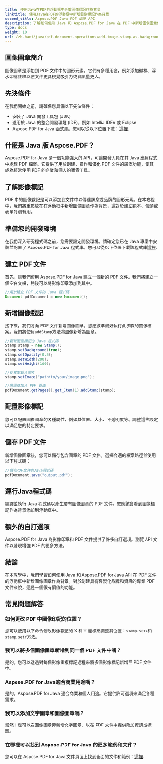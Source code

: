 ```yaml
---
title: 使用Java在PDF的浮動框中新增圖像標記作為背景
linktitle: 使用Java在PDF的浮動框中新增圖像標記作為背景
second_title: Aspose.PDF Java PDF 處理 API
description: 了解如何使用 Java 和 Aspose.PDF for Java 在 PDF 中新增圖像圖章作為背景。包含用於定製品牌和資訊的程式碼範例的逐步指南。
type: docs
weight: 10
url: /zh-hant/java/pdf-document-operations/add-image-stamp-as-background-in-floating-box-of-pdf-using-java/
---
```


## 圖像圖章簡介

圖像圖章是添加到 PDF 文件中的圖形元素。它們有多種用途，例如添加徽標、浮水印或註釋以使文件更具視覺吸引力或資訊量更大。

## 先決條件

在我們開始之前，請確保您具備以下先決條件：

- 安裝了 Java 開發工具包 (JDK)
- 適用於 Java 的整合開發環境 (IDE)，例如 IntelliJ IDEA 或 Eclipse
-  Aspose.PDF for Java 函式庫。您可以從以下位置下載：[這裡](https://releases.aspose.com/pdf/java/).

## 什麼是 Java 版 Aspose.PDF？

Aspose.PDF for Java 是一個功能強大的 API，可讓開發人員在其 Java 應用程式中處理 PDF 檔案。它提供了用於創建、操作和優化 PDF 文件的廣泛功能，使其成為經常使用 PDF 的企業和個人的寶貴工具。

## 了解影像標記

PDF 中的圖像戳記是可以添加到文件中以傳達訊息或品牌的圖形元素。在本教程中，我們將重點放在在浮動框中新增圖像圖章作為背景，這對於建立範本、信頭或表單特別有用。

## 準備您的開發環境

在我們深入研究程式碼之前，您需要設定開發環境。請確定您已在 Java 專案中安裝並配置了 Aspose.PDF for Java 程式庫。您可以從以下位置下載該程式庫[這裡](https://releases.aspose.com/pdf/java/).

## 建立 PDF 文件

首先，讓我們使用 Aspose.PDF for Java 建立一個新的 PDF 文件。我們將建立一個空白文檔，稍後可以將影像印章添加到其中。

```java
//用於建立 PDF 文件的 Java 程式碼
Document pdfDocument = new Document();
```

## 新增圖像戳記

接下來，我們將向 PDF 文件新增圖像圖章。您應該準備好執行此步驟的圖像檔案。我們將使用`addStamp`方法將圖像新增為圖章。

```java
//新增圖像標記的 Java 程式碼
Stamp stamp = new Stamp();
stamp.setBackground(true);
stamp.setOpacity(0.5);
stamp.setWidth(200);
stamp.setHeight(100);

//從檔案載入圖片
stamp.setImage("path/to/your/image.png");

//將圖章加入 PDF 頁面
pdfDocument.getPages().get_Item(1).addStamp(stamp);
```

## 配置影像標記

您可以配置圖像圖章的各種屬性，例如其位置、大小、不透明度等。調整這些設定以滿足您的特定要求。

## 儲存 PDF 文件

新增圖像圖章後，您可以儲存包含圖章的 PDF 文件。選擇合適的檔案路徑並使用以下程式碼：

```java
//儲存PDF文件的Java程式碼
pdfDocument.save("output.pdf");
```

## 運行Java程式碼

編譯並執行 Java 程式碼以產生帶有圖像圖章的 PDF 文件。您應該會看到圖像標記作為背景添加到浮動框中。

## 額外的自訂選項

Aspose.PDF for Java 為影像印章和 PDF 文件提供了許多自訂選項。瀏覽 API 文件以發現增強 PDF 的更多方法。

## 結論

在本教學中，我們學習如何使用 Java 和 Aspose.PDF for Java API 在 PDF 文件的浮動框中新增圖像圖章作為背景。對於創建具有客製化品牌和資訊的專業 PDF 文件來說，這是一個很有價值的功能。

## 常見問題解答

### 如何更改 PDF 中圖像印記的位置？

您可以使用以下命令修改影像戳記的 X 和 Y 座標來調整其位置：`stamp.setX`和`stamp.setY`方法。

### 我可以將多個圖像圖章新增到同一個 PDF 文件中嗎？

是的，您可以透過對每個影像重複標記過程來將多個影像標記新增至 PDF 文件中。

### Aspose.PDF for Java適合商業用途嗎？

是的，Aspose.PDF for Java 適合商業和個人用途。它提供許可選項來滿足各種需求。

### 我可以添加文字圖章和圖像圖章嗎？

當然！您可以在圖像圖章旁新增文字圖章，以在 PDF 文件中提供附加資訊或標籤。

### 在哪裡可以找到 Aspose.PDF for Java 的更多範例和文件？

您可以在 Aspose.PDF for Java 文件頁面上找到全面的文件和範例：[這裡](https://reference.aspose.com/pdf/java/).